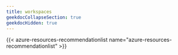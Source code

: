 ```yaml
---
title: workspaces
geekdocCollapseSection: true
geekdocHidden: true
---
```


{{< azure-resources-recommendationlist name="azure-resources-recommendationlist" >}}

